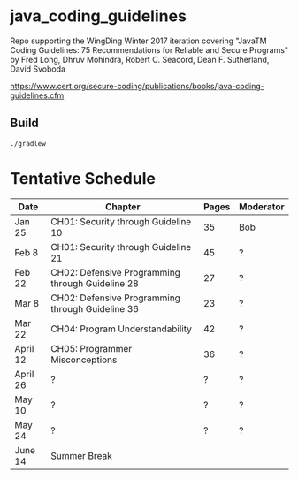 # java_coding_guidelines

Repo supporting the WingDing Winter 2017 iteration covering "JavaTM Coding 
Guidelines:  75 Recommendations for Reliable and Secure Programs" by Fred Long,
Dhruv Mohindra, Robert C. Seacord, Dean F. Sutherland, David Svoboda

https://www.cert.org/secure-coding/publications/books/java-coding-guidelines.cfm

## Build

    ./gradlew

# Tentative Schedule

| Date    | Chapter | Pages | Moderator |
|---------|---------|-------|-----------|
|Jan 25   |CH01:  Security through Guideline 10|35|Bob|
|Feb 8    |CH01:  Security through Guideline 21|45|?|
|Feb 22   |CH02:  Defensive Programming through Guideline 28|27|?|
|Mar 8    |CH02:  Defensive Programming through Guideline 36|23|?|
|Mar 22   |CH04:  Program Understandability|42|?|
|April 12 |CH05:  Programmer Misconceptions|36|?|
|April 26 |?|?|?|
|May 10   |?|?|?|
|May 24   |?|?|?|
|June 14  |Summer Break|
